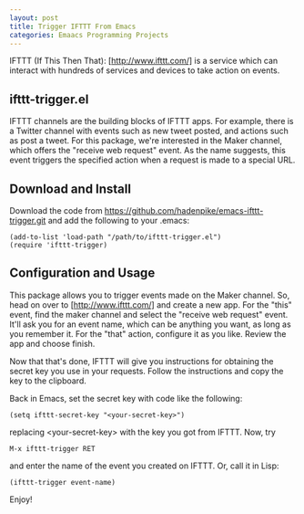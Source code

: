 ```yaml
---
layout: post
title: Trigger IFTTT From Emacs
categories: Emaacs Programming Projects
---
```


IFTTT (If This Then That): [http://www.ifttt.com/] is a service which can interact with hundreds of services and devices
to take action on events.

## ifttt-trigger.el

IFTTT channels are the building blocks of IFTTT apps. For example,
there is a Twitter channel with events such as new tweet posted, and
actions such as post a tweet. For this package, we're interested in
the Maker channel, which offers the "receive web request" event. As the
 name suggests, this event triggers the specified action when a
 request is made to a special URL.

## Download and Install

Download the code from
<https://github.com/hadenpike/emacs-ifttt-trigger.git> and add the
following to your .emacs:

```
(add-to-list 'load-path "/path/to/ifttt-trigger.el")
(require 'ifttt-trigger)
```

## Configuration and Usage

This package allows you to trigger events made on the Maker
channel. So, head on over to [http://www.ifttt.com/] and create a new
app. For the "this" event, find the maker channel and select the
"receive web request" event. It'll ask you for an event name, which
can be anything you want, as long as you remember it. For the "that"
action, configure it as you like. Review the app and choose finish.

Now that that's done, IFTTT will give you instructions for obtaining
the secret key you use in your requests. Follow the instructions and
copy the key to the clipboard.

Back in Emacs, set the secret key with code like the following:
```
(setq ifttt-secret-key "<your-secret-key>")
```
replacing \<your-secret-key\> with the key you got from IFTTT. Now, try
```
M-x ifttt-trigger RET
```
and enter the name of the event you created on IFTTT. Or, call it in
Lisp:
```
(ifttt-trigger event-name)
```

Enjoy!

[http://www.ifttt.com/]: http://www.ifttt.com/
